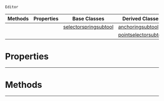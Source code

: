  `Editor`

|Methods|Properties|Base Classes|Derived Classes|
|---|---|---|---|
| | |[selectorspringsubtool](https://github.com/zeroengineteam/ZeroDocs/blob/master/code_reference/class_reference/selectorspringsubtool.markdown)|[anchoringsubtool](https://github.com/zeroengineteam/ZeroDocs/blob/master/code_reference/class_reference/anchoringsubtool.markdown)|
| | | |[pointselectorsubtool](https://github.com/zeroengineteam/ZeroDocs/blob/master/code_reference/class_reference/pointselectorsubtool.markdown)|


 #  Properties


---  
 #  Methods


---  
 

 